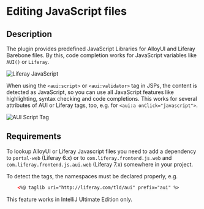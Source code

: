 Editing JavaScript files
========================

## Description

The plugin provides predefined JavaScript Libraries for AlloyUI and Liferay Barebone files. By this, code completion works
for JavaScript variables like ```AUI()``` or ```Liferay```.

![Liferay JavaScript](liferay_js.png "Liferay Javascript")

When using the ``<aui:script>``  or ``<aui:validator>`` tag in JSPs, the content is detected as JavaScript, so you can use all JavaScript features
like highlighting, syntax checking and code completions. This works for several attributes of AUI or Liferay tags, too, e.g. for ``<aui:a onClick="javascript">``. 

![AUI Script Tag](aui_script.png "AUI Script Tag")

## Requirements

To lookup AlloyUI or Liferay Javascript files you need to add a dependency to ```portal-web``` (Liferay 6.x) or to 
```com.liferay.frontend.js.web``` and ```com.liferay.frontend.js.aui.web``` (Liferay 7.x) somewhere in your project.

To detect the tags, the namespaces must be declared properly, e.g.

``` html
    <%@ taglib uri="http://liferay.com/tld/aui" prefix="aui" %>
```

This feature works in IntelliJ Ultimate Edition only.
